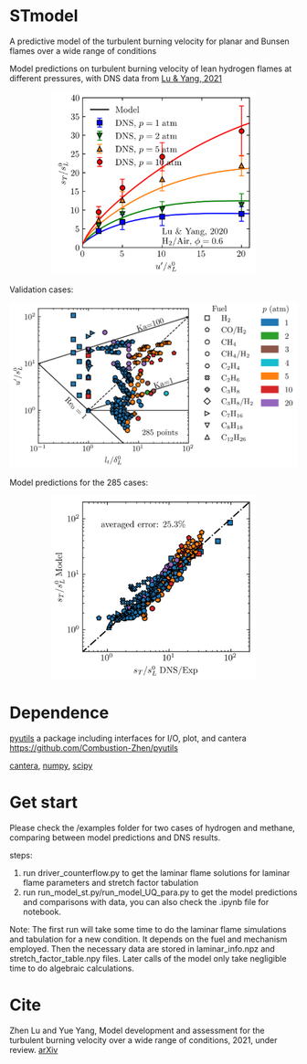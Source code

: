 # STmodel
A predictive model of the turbulent burning velocity for planar and Bunsen flames over a wide range of conditions

Model predictions on turbulent burning velocity of lean hydrogen flames at different pressures, with DNS data from [Lu & Yang, 2021](https://doi.org/10.1016/j.proci.2020.06.162)
<p align="center">
<img src="./data/fig/fig_model_st_Lu2020.png" width="360">
</p>

Validation cases:
<p align="center">
<img src="./data/fig/fig_diagram.png" width="560">
</p>

Model predictions for the 285 cases:
<p align="center">
<img src="./data/fig/fig_st_predictions.png" width="360">
</p>

# Dependence

[pyutils](https://github.com/Combustion-Zhen/pyutils)
a package including interfaces for I/O, plot, and cantera
https://github.com/Combustion-Zhen/pyutils

[cantera](https://cantera.org/), [numpy](https://numpy.org/), [scipy](https://www.scipy.org/)

# Get start
Please check the /examples folder for two cases of hydrogen and methane, comparing between model predictions and DNS results.

steps:
1. run driver_counterflow.py to get the laminar flame solutions for laminar flame parameters and stretch factor tabulation
2. run run_model_st.py/run_model_UQ_para.py to get the model predictions and comparisons with data, you can also check the .ipynb file for notebook.

Note: 
The first run will take some time to do the laminar flame simulations and tabulation for a new condition. 
It depends on the fuel and mechanism employed. 
Then the necessary data are stored in laminar_info.npz and stretch_factor_table.npy files. 
Later calls of the model only take negligible time to do algebraic calculations.

# Cite
Zhen Lu and Yue Yang, Model development and assessment for the turbulent burning velocity over a wide range of conditions, 2021, under review. [arXiv](https://arxiv.org/abs/2103.11337)
